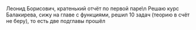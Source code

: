 Леонид Борисович, кратенький отчёт по первой паре\n
Решаю курс Балакирева, сижу на главе с функциями, решил 10 задач (теорию в счёт не беру), то есть две подглавы прошёл